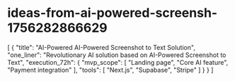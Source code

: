 # ideas-from-ai-powered-screensh-1756282866629
[ { "title": "AI-Powered AI-Powered Screenshot to Text Solution", "one_liner": "Revolutionary AI solution based on AI-Powered Screenshot to Text", "execution_72h": { "mvp_scope": [ "Landing page", "Core AI feature", "Payment integration" ], "tools": [ "Next.js", "Supabase", "Stripe" ] } } ]
